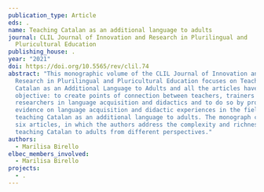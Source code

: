 ```yaml
---
publication_type: Article
eds: .
name: Teaching Catalan as an additional language to adults
journal: CLIL Journal of Innovation and Research in Plurilingual and
  Pluricultural Education
publishing_house: .
year: "2021"
doi: https://doi.org/10.5565/rev/clil.74
abstract: "This monographic volume of the CLIL Journal of Innovation and
  Research in Plurilingual and Pluricultural Education focuses on Teaching
  Catalan as an Additional Language to Adults and all the articles have a double
  objective: to create points of connection between teachers, trainers and
  researchers in language acquisition and didactics and to do so by providing
  evidence on language acquisition and didactic experiences in the field of
  teaching Catalan as an additional language to adults. The monograph contains
  six articles, in which the authors address the complexity and richness of
  teaching Catalan to adults from different perspectives."
authors:
  - Marilisa Birello
elbec_members_involved:
  - Marilisa Birello
projects:
  - .
---
```

